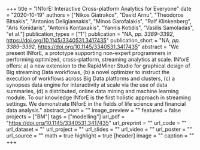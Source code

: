 +++
title = "INforE: Interactive Cross-platform Analytics for Everyone"
date = "2020-10-19"
authors = ["Nikos Giatrakos", "David Arnu", "Theodoros Bitsakis", "Antonios Deligiannakis", "Minos Garofalakis", "Ralf Klinkenberg", "Aris Konidaris", "Antonis Kontaxakis", "Yannis Kotidis", "Vasilis Samoladas", "et al."]
publication_types = ["1"]
publication = "NA, _pp. 3389–3392_, https://doi.org/10.1145/3340531.3417435"
publication_short = "NA, _pp. 3389–3392_, https://doi.org/10.1145/3340531.3417435"
abstract = "We present INforE, a prototype supporting non-expert programmers in performing optimized, cross-platform, streaming analytics at scale. INforE offers: a) a new extension to the RapidMiner Studio for graphical design of Big streaming Data workflows, (b) a novel optimizer to instruct the execution of workflows across Big Data platforms and clusters, (c) a synopses data engine for interactivity at scale via the use of data summaries, (d) a distributed, online data mining and machine learning module. To our knowledge INforE is the first holistic approach in streaming settings. We demonstrate INforE in the fields of life science and financial data analysis."
abstract_short = ""
image_preview = ""
featured = false
projects = ["BM"]
tags = ["modelling"]
url_pdf = "https://doi.org/10.1145/3340531.3417435"
url_preprint = ""
url_code = ""
url_dataset = ""
url_project = ""
url_slides = ""
url_video = ""
url_poster = ""
url_source = ""
math = true
highlight = true
[header]
image = ""
caption = ""
+++
